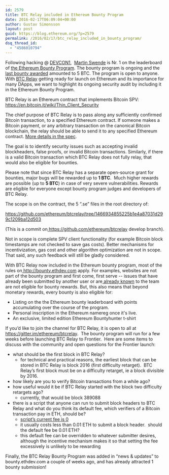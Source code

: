 ```yaml
---
id: 2579
title: BTC Relay included in Ethereum Bounty Program
date: 2016-02-17T06:09:04+00:00
author: Gustav Simonsson
layout: post
guid: https://blog.ethereum.org/?p=2579
permalink: /2016/02/17/btc_relay_included_in_bounty_program/
dsq_thread_id:
  - "4586010794"
---
```

Following hacking @ <a href="http://devcon.ethereum.org/">DEVCON1</a>,  <a href="https://twitter.com/mhswende">Martin Swende</a> is Nr. 1 on the leaderboard of <a href="http://bounty.ethdev.com/">the Ethereum Bounty Program</a>. The bounty program is ongoing and the <a href="http://bounty.ethdev.com/users/jNsSFyEPTSH4ZhraM">last bounty awarded</a> amounted to 5 BTC. The program is open to anyone. With <a href="https://github.com/ethereum/btcrelay">BTC Relay</a> getting ready for launch on Ethereum and its importance for many DApps, we want to highlight its ongoing security audit by including it in the Ethereum Bounty Program.

BTC Relay is an Ethereum contract that implements Bitcoin SPV: <a href="https://en.bitcoin.it/wiki/Thin_Client_Security">https://en.bitcoin.it/wiki/Thin_Client_Security</a>

The chief purpose of BTC Relay is to pass along any sufficiently confirmed Bitcoin transaction, to a specified Ethereum contract. If someone makes a Bitcoin payment, or any arbitrary transaction on the canonical Bitcoin blockchain, the relay should be able to send it to any specified Ethereum contract. <a href="https://docs.google.com/document/d/17e5wVi1r5iBZc-kkv8mBFQLATF3q5hPoTI9mdAd3qKg/edit?usp=sharing">More details in the spec</a>.

The goal is to identify security issues such as accepting invalid blockheaders, false proofs, or invalid Bitcoin transactions. Similarly, if there is a valid Bitcoin transaction which BTC Relay does not fully relay, that would also be eligible for bounties.

Please note that since BTC Relay has a separate open-source grant for bounties, major bugs will be rewarded up to <b>1 BTC</b>.  Much higher rewards are possible (up to <b>5 BTC</b>) in case of very severe vulnerabilities. Rewards are eligible for everyone except bounty program judges and developers of BTC Relay.

The scope is on the contract, the 5 “.se” files in the root directory of:

<a href="https://github.com/ethereum/btcrelay/tree/1466934855225b1e4a87031d299c1209ba12d503">https://github.com/ethereum/btcrelay/tree/1466934855225b1e4a87031d299c1209ba12d503</a>

(This is a commit on<a href="https://github.com/ethereum/btcrelay"> https://github.com/ethereum/btcrelay</a> develop branch).

Not in scope is complete SPV client functionality (for example Bitcoin block timestamps are not checked to save gas costs). Better mechanisms for incentivization, gas cost and other algorithm optimization are not in scope. That said, any such feedback will still be gladly considered.

With BTC Relay now included in the Ethereum bounty program, most of the rules on<a href="http://bounty.ethdev.com"> http://bounty.ethdev.com</a> apply. For examples, websites are not part of the bounty program and first come, first serve -- issues that have already been submitted by another user or are<a href="https://github.com/ethereum/btcrelay/issues"> already known</a> to the team are not eligible for bounty rewards. But, this also means that beyond monetary rewards, every bounty is also eligible for:
<ul>
	<li>Listing on the the Ethereum bounty leaderboard with points accumulating over the course of the program.</li>
	<li>Personal inscription in the Ethereum namereg once it's live.</li>
	<li>An exclusive, limited edition Ethereum Bountyhunter t-shirt</li>
</ul>
If you’d like to join the channel for BTC Relay, it is open to all at <a href="https://gitter.im/ethereum/btcrelay">https://gitter.im/ethereum/btcrelay</a>.  The bounty program will run for a few weeks before launching BTC Relay to Frontier.  Here are some items to discuss with the community and open questions for the Frontier launch:
<ul>
	<li>what should be the first block in BTC Relay?
<ul>
	<li>for technical and practical reasons, the earliest block that can be stored in BTC Relay is block 2016 (first difficulty retarget).  BTC Relay’s first block must be on a difficulty retarget, ie a block divisible by 2016.</li>
</ul>
</li>
	<li>how likely are you to verify Bitcoin transactions from a while ago?</li>
	<li>how useful would it be if BTC Relay started with the block two difficulty retargets ago?
<ul>
	<li>currently, that would be block 389088</li>
</ul>
</li>
	<li>there is a script that anyone can run to submit block headers to BTC Relay and what do you think its default fee, which verifiers of a Bitcoin transaction pay in ETH, should be?
<ul>
	<li><a href="https://github.com/ConsenSys/btcrelay-fetchd/blob/master/fetchd.py#L48">script’s current fee is 0</a></li>
	<li>it usually costs less than 0.01 ETH to submit a block header.  should the default fee be 0.01 ETH?</li>
	<li>this default fee can be overridden to whatever submitter desires, although the incentive mechanism makes it so that setting the fee excessively is unlikely to be rewarding</li>
</ul>
</li>
</ul>
Finally, the BTC Relay Bounty Program was added in “news &amp; updates” to bounty.ethdev.com a couple of weeks ago, and has already attracted 1 bounty submission!
